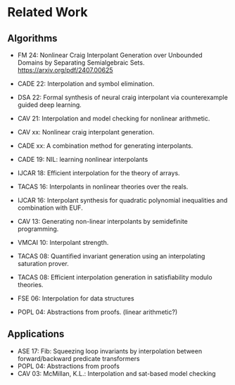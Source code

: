 # Related Work


## Algorithms


- FM 24: Nonlinear Craig Interpolant Generation over
Unbounded Domains by Separating
Semialgebraic Sets. https://arxiv.org/pdf/2407.00625

- CADE 22:  Interpolation and symbol elimination.
- DSA 22: Formal synthesis of neural craig interpolant via counterexample guided deep learning.
- CAV 21: Interpolation and model checking for nonlinear arithmetic.
- CAV xx: Nonlinear craig interpolant generation.
- CADE xx: A combination method for generating interpolants.
- CADE 19: NIL: learning nonlinear interpolants
- IJCAR 18: Efficient interpolation for the theory of arrays.
- TACAS 16: Interpolants in nonlinear theories over the reals.
- IJCAR 16: Interpolant synthesis for quadratic polynomial inequalities and combination with EUF.
- CAV 13: Generating non-linear interpolants by semidefinite programming.
- VMCAI 10: Interpolant strength.
- TACAS 08: Quantified invariant generation using an interpolating saturation prover.
- TACAS 08: Efficient interpolation generation in satisfiability modulo theories.
- FSE 06: Interpolation for data structures
- POPL 04: Abstractions from proofs. (linear arithmetic?)

## Applications

- ASE 17: Fib: Squeezing loop invariants by interpolation between forward/backward predicate transformers
- POPL 04: Abstractions from proofs
- CAV 03: McMillan, K.L.: Interpolation and sat-based model checking
